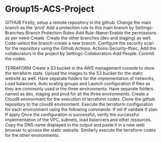 # Group15-ACS-Project
GITHUB 
Firstly, setup a remote repository in the github.
Change the main branch as the ‘prod’
Add a protection rule to this main branch by 
Settings-Branches-Branch Protection Rules-Add Rule-Name-Enable the permissions as per need-Create.
Create the other branches (dev and staging) as well.
Code-select the branch-create a new branch.
Configure the security scan for the repository using the Github Actions.
Actions-Security-tfsec.
Add the collaborators in the project by
Settings-Collaborators-Add People.
Commit the codes.

TERRAFORM 
Create a S3 bucket in the AWS management console to store the terraform state. Upload the images to the S3 bucket for the static website as well.
Have separate folders for the implementation of networks, Load balancers, Auto scaling groups and Launch configuration tf files as they are commonly used in the three environments.
Have separate folders named as dev, staging and prod for all the three environments.
Create a Cloud9 environment for the execution of terraform codes.
Clone the github repository to the cloud9 environment.
Execute the terraform configuration for each environment using the following commands:
tf init
tf validate
tf plan
tf apply
Once the configuration is successful, verify the successful implementation of the VPC, subnets, load balancers and other resources.
Copy the DNS name displayed in the output and paste it in a new web browser to access the static website.
Similarly execute the terraform codes for the other environments.
